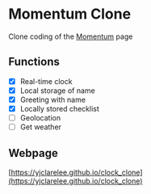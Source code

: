 # Momentum Clone
Clone coding of the [Momentum](https://momentumdash.com/) page

## Functions
- [x] Real-time clock
- [x] Local storage of name
- [x] Greeting with name
- [x] Locally stored checklist
- [ ] Geolocation
- [ ] Get weather

## Webpage
[https://yjclarelee.github.io/clock_clone](https://yjclarelee.github.io/clock_clone)
